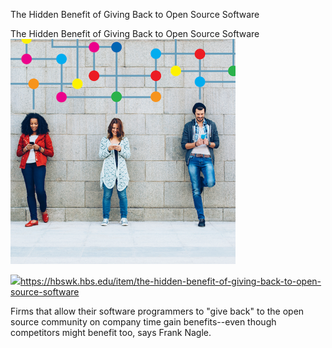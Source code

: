 The Hidden Benefit of Giving Back to Open Source Software

The Hidden Benefit of Giving Back to Open Source Software
![](../_resources/b9af403688b5abf93709de0b9604350f.png)

![](../_resources/1a89507f4b66135fbeecfdf44e5dcfa6.png)https://hbswk.hbs.edu/item/the-hidden-benefit-of-giving-back-to-open-source-software

Firms that allow their software programmers to "give back" to the open source community on company time gain benefits--even though competitors might benefit too, says Frank Nagle.